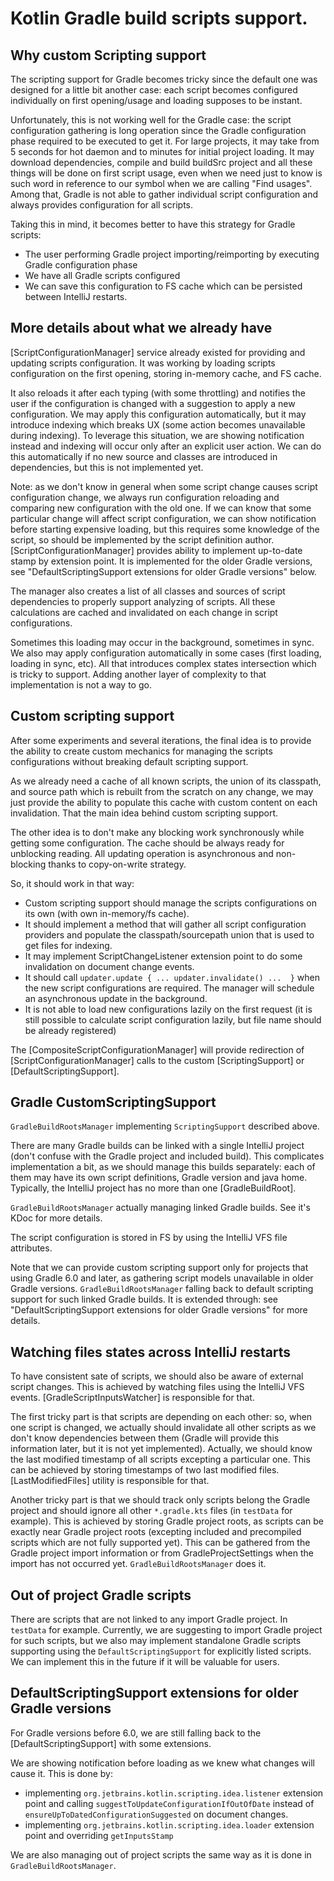 # Kotlin Gradle build scripts support.

## Why custom Scripting support

The scripting support for Gradle becomes tricky since the default one was designed for a little bit another case: each script becomes configured individually on first opening/usage and loading supposes to be instant. 

Unfortunately, this is not working well for the Gradle case: the script configuration gathering is long operation since the Gradle configuration phase required to be executed to get it. For large projects, it may take from 5 seconds for hot daemon and to minutes for initial project loading. It may download dependencies, compile and build buildSrc project and all these things will be done on first script usage, even when we need just to know is such word in reference to our symbol when we are calling "Find usages". Among that, Gradle is not able to gather individual script configuration and always provides configuration for all scripts.

Taking this in mind, it becomes better to have this strategy for Gradle scripts:
- The user performing Gradle project importing/reimporting by executing Gradle configuration phase
- We have all Gradle scripts configured
- We can save this configuration to FS cache which can be persisted between IntelliJ restarts.

## More details about what we already have

[ScriptConfigurationManager] service already existed for providing and updating scripts configuration. It was working by loading scripts configuration on the first opening, storing in-memory cache, and FS cache. 

It also reloads it after each typing (with some throttling) and notifies the user if the configuration is changed with a suggestion to apply a new configuration. We may apply this configuration automatically, but it may introduce indexing which breaks UX (some action becomes unavailable during indexing). To leverage this situation, we are showing notification instead and indexing will occur only after an explicit user action. We can do this automatically if no new source and classes are introduced in dependencies, but this is not implemented yet.

Note: as we don't know in general when some script change causes script configuration change, we always run configuration reloading and comparing new configuration with the old one. If we can know that some particular change will affect script configuration, we can show notification before starting expensive loading, but this requires some knowledge of the script, so should be implemented by the script definition author. [ScriptConfigurationManager] provides ability to implement up-to-date stamp by extension point. It is implemented for the older Gradle versions, see "DefaultScriptingSupport extensions for older Gradle versions" below.

The manager also creates a list of all classes and sources of script dependencies to properly support analyzing of scripts. All these calculations are cached and invalidated on each change in script configurations.

Sometimes this loading may occur in the background, sometimes in sync. We also may apply configuration automatically in some cases (first loading, loading in sync, etc). All that introduces complex states intersection which is tricky to support. Adding another layer of complexity to that implementation is not a way to go.

## Custom scripting support

After some experiments and several iterations, the final idea is to provide the ability to create custom mechanics for managing the scripts configurations without breaking default scripting support.

As we already need a cache of all known scripts, the union of its classpath, and source path which is rebuilt from the scratch on any change, we may just provide the ability to populate this cache with custom content on each invalidation. That the main idea behind custom scripting support.

The other idea is to don't make any blocking work synchronously while getting some configuration. The cache should be always ready for unblocking reading. All updating operation is asynchronous and non-blocking thanks to copy-on-write strategy.

So, it should work in that way:
- Custom scripting support should manage the scripts configurations on its own (with own in-memory/fs cache).
- It should implement a method that will gather all script configuration providers and populate the classpath/sourcepath union that is used to get files for indexing.
- It may implement ScriptChangeListener extension point to do some invalidation on document change events.
- It should call `updater.update { ... updater.invalidate() ...  }` when the new script configurations are required. The manager will schedule an asynchronous update in the background.
- It is not able to load new configurations lazily on the first request (it is still possible to calculate script configuration lazily, but file name should be already registered)

The [CompositeScriptConfigurationManager] will provide redirection of [ScriptConfigurationManager] calls to the custom [ScriptingSupport] or [DefaultScriptingSupport].

## Gradle CustomScriptingSupport

`GradleBuildRootsManager` implementing `ScriptingSupport` described above.

There are many Gradle builds can be linked with a single IntelliJ project (don't confuse with the Gradle project and included build). This complicates implementation a bit, as we should manage this builds separately: each of them may have its own script definitions, Gradle version and java home. Typically, the IntelliJ project has no more than one [GradleBuildRoot].

`GradleBuildRootsManager` actually managing linked Gradle builds. See it's KDoc for more details.

The script configuration is stored in FS by using the IntelliJ VFS file attributes.

Note that we can provide custom scripting support only for projects that using Gradle 6.0 and later, as gathering script models unavailable in older Gradle versions. `GradleBuildRootsManager` falling back to default scripting support for such linked Gradle builds. It is extended through: see "DefaultScriptingSupport extensions for older Gradle versions" for more details.

## Watching files states across IntelliJ restarts

To have consistent sate of scripts, we should also be aware of external script changes. This is achieved by watching files using the IntelliJ VFS events. [GradleScriptInputsWatcher] is responsible for that.

The first tricky part is that scripts are depending on each other: so, when one script is changed, we actually should invalidate all other scripts as we don't know dependencies between them (Gradle will provide this information later, but it is not yet implemented). Actually, we should know the last modified timestamp of all scripts excepting a particular one. This can be achieved by storing timestamps of two last modified files. [LastModifiedFiles] utility is responsible for that.

Another tricky part is that we should track only scripts belong the Gradle project and should ignore all other `*.gradle.kts` files (in `testData` for example). This is achieved by storing Gradle project roots, as scripts can be exactly near Gradle project roots (excepting included and precompiled scripts which are not fully supported yet). This can be gathered from the Gradle project import information or from GradleProjectSettings when the import has not occurred yet. `GradleBuildRootsManager` does it.

## Out of project Gradle scripts

There are scripts that are not linked to any import Gradle project. In `testData` for example. Currently, we are suggesting to import Gradle project for such scripts, but we also may implement standalone Gradle scripts supporting using the `DefaultScriptingSupport` for explicitly listed scripts. We can implement this in the future if it will be valuable for users.

## DefaultScriptingSupport extensions for older Gradle versions

For Gradle versions before 6.0, we are still falling back to the [DefaultScriptingSupport] with some extensions.

We are showing notification before loading as we knew what changes will cause it. This is done by:
- implementing `org.jetbrains.kotlin.scripting.idea.listener` extension point and calling `suggestToUpdateConfigurationIfOutOfDate` instead of `ensureUpToDatedConfigurationSuggested` on document changes.
- implementing `org.jetbrains.kotlin.scripting.idea.loader` extension point and overriding `getInputsStamp`

We are also managing out of project scripts the same way as it is done in `GradleBuildRootsManager`.